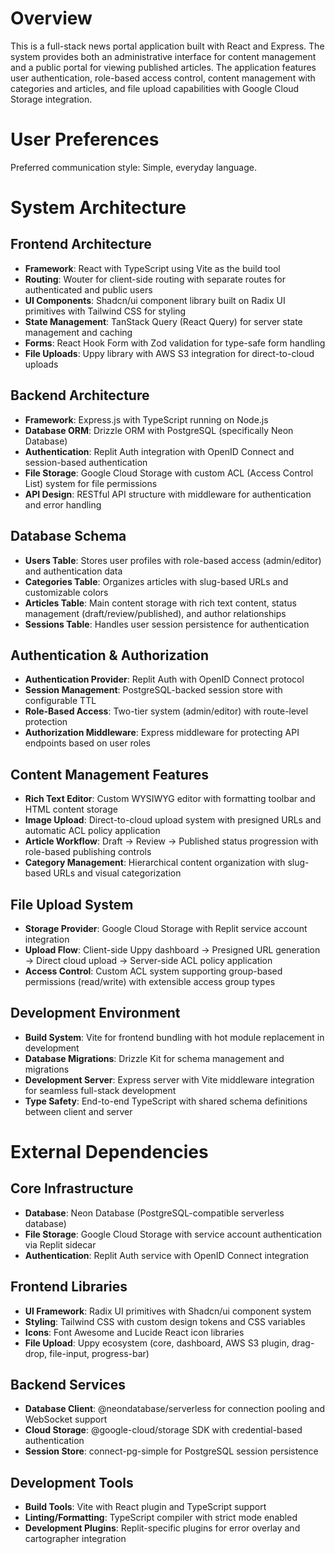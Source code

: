 # Overview

This is a full-stack news portal application built with React and Express. The system provides both an administrative interface for content management and a public portal for viewing published articles. The application features user authentication, role-based access control, content management with categories and articles, and file upload capabilities with Google Cloud Storage integration.

# User Preferences

Preferred communication style: Simple, everyday language.

# System Architecture

## Frontend Architecture
- **Framework**: React with TypeScript using Vite as the build tool
- **Routing**: Wouter for client-side routing with separate routes for authenticated and public users
- **UI Components**: Shadcn/ui component library built on Radix UI primitives with Tailwind CSS for styling
- **State Management**: TanStack Query (React Query) for server state management and caching
- **Forms**: React Hook Form with Zod validation for type-safe form handling
- **File Uploads**: Uppy library with AWS S3 integration for direct-to-cloud uploads

## Backend Architecture
- **Framework**: Express.js with TypeScript running on Node.js
- **Database ORM**: Drizzle ORM with PostgreSQL (specifically Neon Database)
- **Authentication**: Replit Auth integration with OpenID Connect and session-based authentication
- **File Storage**: Google Cloud Storage with custom ACL (Access Control List) system for file permissions
- **API Design**: RESTful API structure with middleware for authentication and error handling

## Database Schema
- **Users Table**: Stores user profiles with role-based access (admin/editor) and authentication data
- **Categories Table**: Organizes articles with slug-based URLs and customizable colors
- **Articles Table**: Main content storage with rich text content, status management (draft/review/published), and author relationships
- **Sessions Table**: Handles user session persistence for authentication

## Authentication & Authorization
- **Authentication Provider**: Replit Auth with OpenID Connect protocol
- **Session Management**: PostgreSQL-backed session store with configurable TTL
- **Role-Based Access**: Two-tier system (admin/editor) with route-level protection
- **Authorization Middleware**: Express middleware for protecting API endpoints based on user roles

## Content Management Features
- **Rich Text Editor**: Custom WYSIWYG editor with formatting toolbar and HTML content storage
- **Image Upload**: Direct-to-cloud upload system with presigned URLs and automatic ACL policy application
- **Article Workflow**: Draft → Review → Published status progression with role-based publishing controls
- **Category Management**: Hierarchical content organization with slug-based URLs and visual categorization

## File Upload System
- **Storage Provider**: Google Cloud Storage with Replit service account integration
- **Upload Flow**: Client-side Uppy dashboard → Presigned URL generation → Direct cloud upload → Server-side ACL policy application
- **Access Control**: Custom ACL system supporting group-based permissions (read/write) with extensible access group types

## Development Environment
- **Build System**: Vite for frontend bundling with hot module replacement in development
- **Database Migrations**: Drizzle Kit for schema management and migrations
- **Development Server**: Express server with Vite middleware integration for seamless full-stack development
- **Type Safety**: End-to-end TypeScript with shared schema definitions between client and server

# External Dependencies

## Core Infrastructure
- **Database**: Neon Database (PostgreSQL-compatible serverless database)
- **File Storage**: Google Cloud Storage with service account authentication via Replit sidecar
- **Authentication**: Replit Auth service with OpenID Connect integration

## Frontend Libraries
- **UI Framework**: Radix UI primitives with Shadcn/ui component system
- **Styling**: Tailwind CSS with custom design tokens and CSS variables
- **Icons**: Font Awesome and Lucide React icon libraries
- **File Upload**: Uppy ecosystem (core, dashboard, AWS S3 plugin, drag-drop, file-input, progress-bar)

## Backend Services
- **Database Client**: @neondatabase/serverless for connection pooling and WebSocket support
- **Cloud Storage**: @google-cloud/storage SDK with credential-based authentication
- **Session Store**: connect-pg-simple for PostgreSQL session persistence

## Development Tools
- **Build Tools**: Vite with React plugin and TypeScript support
- **Linting/Formatting**: TypeScript compiler with strict mode enabled
- **Development Plugins**: Replit-specific plugins for error overlay and cartographer integration